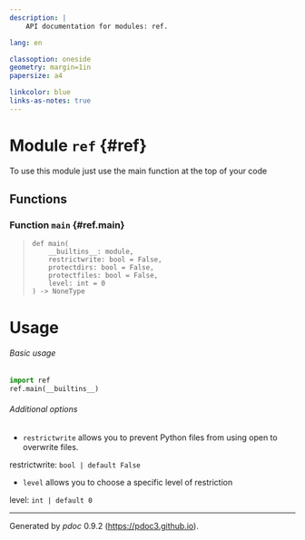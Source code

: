 ```yaml
---
description: |
    API documentation for modules: ref.

lang: en

classoption: oneside
geometry: margin=1in
papersize: a4

linkcolor: blue
links-as-notes: true
---
```



    
# Module `ref` {#ref}

To use this module just use the main function at the top of your code




    
## Functions


    
### Function `main` {#ref.main}




>     def main(
>         __builtins__: module,
>         restrictwrite: bool = False,
>         protectdirs: bool = False,
>         protectfiles: bool = False,
>         level: int = 0
>     ) ‑> NoneType


# Usage

###### Basic usage

```py
import ref
ref.main(__builtins__)
```

###### Additional options

 - <code>restrictwrite</code> allows you to prevent Python files from using open to overwrite files.

restrictwrite: `bool | default False`

 - <code>level</code> allows you to choose a specific level of restriction

level: `int | default 0`



-----
Generated by *pdoc* 0.9.2 (<https://pdoc3.github.io>).
